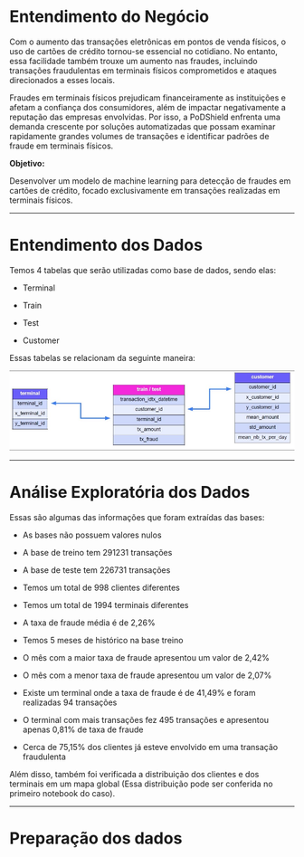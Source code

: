 # Entendimento do Negócio

Com o aumento das transações eletrônicas em pontos de venda físicos, o uso de cartões de crédito tornou-se essencial no cotidiano. No entanto, essa facilidade também trouxe um aumento nas fraudes, incluindo transações fraudulentas em terminais físicos comprometidos e ataques direcionados a esses locais.

Fraudes em terminais físicos prejudicam financeiramente as instituições e afetam a confiança dos consumidores, além de impactar negativamente a reputação das empresas envolvidas. Por isso, a PoDShield enfrenta uma demanda crescente por soluções automatizadas que possam examinar rapidamente grandes volumes de transações e identificar padrões de fraude em terminais físicos.


**Objetivo:**

Desenvolver um modelo de machine learning para detecção de fraudes em cartões de crédito, focado exclusivamente em transações realizadas em terminais físicos.

---------------------------------------------------------------

# Entendimento dos Dados

Temos 4 tabelas que serão utilizadas como base de dados, sendo elas:

- Terminal

- Train

- Test

- Customer

Essas tabelas se relacionam da seguinte maneira:

![imagem](Imagens/relacao_planilhas_fraude.jpg)


----------------------------------------------------------------

# Análise Exploratória dos Dados

Essas são algumas das informações que foram extraídas das bases:

- As bases não possuem valores nulos

- A base de treino tem 291231 transações

- A base de teste tem 226731 transações

- Temos um total de 998 clientes diferentes

- Temos um total de 1994 terminais diferentes

- A taxa de fraude média é de 2,26%

- Temos 5 meses de histórico na base treino

- O mês com a maior taxa de fraude apresentou um valor de 2,42% 

- O mês com a menor taxa de fraude apresentou um valor de 2,07%

- Existe um terminal onde a taxa de fraude é de 41,49% e foram realizadas 94 transações

- O terminal com mais transações fez 495 transações e apresentou apenas 0,81% de taxa de fraude

- Cerca de 75,15% dos clientes já esteve envolvido em uma transação fraudulenta


Além disso, também foi verificada a distribuição dos clientes e dos terminais em um mapa global (Essa distribuição pode ser conferida no primeiro notebook do caso).

---------------------------------------------------------------------

# Preparação dos dados



